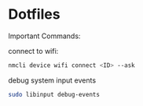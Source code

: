 # Dotfiles

Important Commands:

connect to wifi:
```bash
nmcli device wifi connect <ID> --ask
```

debug system input events
```bash
sudo libinput debug-events
```